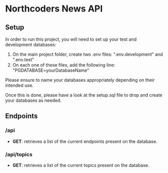 # Northcoders News API

## Setup

In order to run this project, you will need to set up your test and development databases:
1. On the main project folder, create two .env files: ".env.development" and ".env.test"
2. On each one of these files, add the following line: "PGDATABASE=yourDatabaseName"

Please ensure to name your databases appropriately depending on their intended use. 

Once this is done, please have a look at the setup.sql file to drop and create your databases as needed.  

## Endpoints

### /api
- **GET**: retrieves a list of the current endpoints present on the database.

### /api/topics
- **GET**: retrieves a list of the current topics present on the database.
